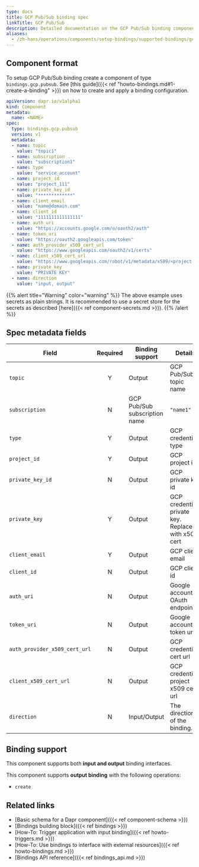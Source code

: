 ```yaml
---
type: docs
title: GCP Pub/Sub binding spec
linkTitle: GCP Pub/Sub
description: Detailed documentation on the GCP Pub/Sub binding component
aliases:
  - /zh-hans/operations/components/setup-bindings/supported-bindings/gcppubsub/
---
```


## Component format

To setup GCP Pub/Sub binding create a component of type `bindings.gcp.pubsub`. See [this guide]({{< ref "howto-bindings.md#1-create-a-binding" >}}) on how to create and apply a binding configuration.

```yaml
apiVersion: dapr.io/v1alpha1
kind: Component
metadata:
  name: <NAME>
spec:
  type: bindings.gcp.pubsub
  version: v1
  metadata:
  - name: topic
    value: "topic1"
  - name: subscription
    value: "subscription1"
  - name: type
    value: "service_account"
  - name: project_id
    value: "project_111"
  - name: private_key_id
    value: "*************"
  - name: client_email
    value: "name@domain.com"
  - name: client_id
    value: "1111111111111111"
  - name: auth_uri
    value: "https://accounts.google.com/o/oauth2/auth"
  - name: token_uri
    value: "https://oauth2.googleapis.com/token"
  - name: auth_provider_x509_cert_url
    value: "https://www.googleapis.com/oauth2/v1/certs"
  - name: client_x509_cert_url
    value: "https://www.googleapis.com/robot/v1/metadata/x509/<project-name>.iam.gserviceaccount.com"
  - name: private_key
    value: "PRIVATE KEY"
  - name: direction
    value: "input, output"
```

{{% alert title="Warning" color="warning" %}}
The above example uses secrets as plain strings. It is recommended to use a secret store for the secrets as described [here]({{< ref component-secrets.md >}}).
{{% /alert %}}

## Spec metadata fields

| Field                         | Required | Binding support               | Details                                             | Example                                                                                    |
| ----------------------------- | :------: | ----------------------------- | --------------------------------------------------- | ------------------------------------------------------------------------------------------ |
| `topic`                       |     Y    | Output                        | GCP Pub/Sub topic name                              | `"topic1"`                                                                                 |
| `subscription`                |     N    | GCP Pub/Sub subscription name | `"name1"`                                           |                                                                                            |
| `type`                        |     Y    | Output                        | GCP credentials type                                | `service_account`                                                                          |
| `project_id`                  |     Y    | Output                        | GCP project id                                      | `projectId`                                                                                |
| `private_key_id`              |     N    | Output                        | GCP private key id                                  | `"privateKeyId"`                                                                           |
| `private_key`                 |     Y    | Output                        | GCP credentials private key. Replace with x509 cert | `12345-12345`                                                                              |
| `client_email`                |     Y    | Output                        | GCP client email                                    | `"client@email.com"`                                                                       |
| `client_id`                   |     N    | Output                        | GCP client id                                       | `0123456789-0123456789`                                                                    |
| `auth_uri`                    |     N    | Output                        | Google account OAuth endpoint                       | `https://accounts.google.com/o/oauth2/auth`                                                |
| `token_uri`                   |     N    | Output                        | Google account token uri                            | `https://oauth2.googleapis.com/token`                                                      |
| `auth_provider_x509_cert_url` |     N    | Output                        | GCP credentials cert url                            | `https://www.googleapis.com/oauth2/v1/certs`                                               |
| `client_x509_cert_url`        |     N    | Output                        | GCP credentials project x509 cert url               | `https://www.googleapis.com/robot/v1/metadata/x509/<PROJECT_NAME>.iam.gserviceaccount.com` |
| `direction`                   |     N    | Input/Output                  | The direction of the binding.                       | `"input"`, `"output"`, `"input, output"`                                                   |

## Binding support

This component supports both **input and output** binding interfaces.

This component supports **output binding** with the following operations:

- `create`

## Related links

- [Basic schema for a Dapr component]({{< ref component-schema >}})
- [Bindings building block]({{< ref bindings >}})
- [How-To: Trigger application with input binding]({{< ref howto-triggers.md >}})
- [How-To: Use bindings to interface with external resources]({{< ref howto-bindings.md >}})
- [Bindings API reference]({{< ref bindings_api.md >}})
